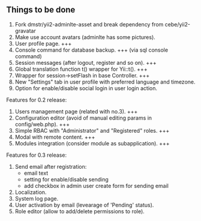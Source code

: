 Things to be done
-----------------

1. Fork dmstr/yii2-adminlte-asset and break dependency from cebe/yii2-gravatar
2. Make use account avatars (adminlte has some pictures).
3. User profile page. +++
4. Console command for database backup. +++ (via sql console command)
5. Session messages (after logout, register and so on). +++
6. Global translation function t() wrapper for Yii::t(). +++
7. Wrapper for session->setFlash in base Controller. +++
8. New "Settings" tab in user profile with preferred language and timezone.
9. Option for enable/disable social login in user login action.

Features for 0.2 release:

1. Users management page (related with no.3). +++
2. Configuration editor (avoid of manual editing params in config/web.php). +++
3. Simple RBAC with "Administrator" and "Registered" roles. +++
4. Modal with remote content. +++
5. Modules integration (consider module as subapplication). +++

Features for 0.3 release:

1. Send email after registration:
    - email text
    - setting for enable/disable sending
    - add checkbox in admin user create form for sending email
2. Localization.
3. System log page.
4. User activation by email (levearage of 'Pending' status).
5. Role editor (allow to add/delete permissions to role).
